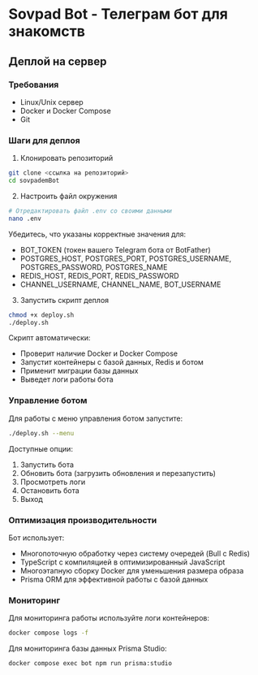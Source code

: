 # Sovpad Bot - Телеграм бот для знакомств

## Деплой на сервер

### Требования
- Linux/Unix сервер
- Docker и Docker Compose
- Git

### Шаги для деплоя

1. Клонировать репозиторий
```bash
git clone <ссылка на репозиторий>
cd sovpademBot
```

2. Настроить файл окружения
```bash
# Отредактировать файл .env со своими данными
nano .env
```

Убедитесь, что указаны корректные значения для:
- BOT_TOKEN (токен вашего Telegram бота от BotFather)
- POSTGRES_HOST, POSTGRES_PORT, POSTGRES_USERNAME, POSTGRES_PASSWORD, POSTGRES_NAME
- REDIS_HOST, REDIS_PORT, REDIS_PASSWORD
- CHANNEL_USERNAME, CHANNEL_NAME, BOT_USERNAME

3. Запустить скрипт деплоя
```bash
chmod +x deploy.sh
./deploy.sh
```

Скрипт автоматически:
- Проверит наличие Docker и Docker Compose
- Запустит контейнеры с базой данных, Redis и ботом
- Применит миграции базы данных
- Выведет логи работы бота

### Управление ботом

Для работы с меню управления ботом запустите:
```bash
./deploy.sh --menu
```

Доступные опции:
1. Запустить бота
2. Обновить бота (загрузить обновления и перезапустить)
3. Просмотреть логи
4. Остановить бота
5. Выход

### Оптимизация производительности

Бот использует:
- Многопоточную обработку через систему очередей (Bull с Redis)
- TypeScript с компиляцией в оптимизированный JavaScript
- Многоэтапную сборку Docker для уменьшения размера образа
- Prisma ORM для эффективной работы с базой данных

### Мониторинг

Для мониторинга работы используйте логи контейнеров:
```bash
docker compose logs -f
```

Для мониторинга базы данных Prisma Studio:
```bash
docker compose exec bot npm run prisma:studio
```